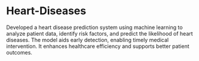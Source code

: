 # Heart-Diseases
 Developed a heart disease prediction system using machine learning to analyze patient data, identify risk factors, and predict the likelihood of heart diseases. The model aids early detection, enabling timely medical intervention. It enhances healthcare efficiency and supports better patient outcomes.
